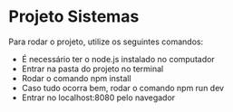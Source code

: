 # Projeto Sistemas

Para rodar o projeto, utilize os seguintes comandos:

<ul>
<li>É necessário ter o node.js instalado no computador</li>
<li>Entrar na pasta do projeto no terminal</li>
<li>Rodar o comando npm install</li>
<li>Caso tudo ocorra bem, rodar o comando npm run dev </li>
<li>Entrar no localhost:8080 pelo navegador</li>
</ul>
